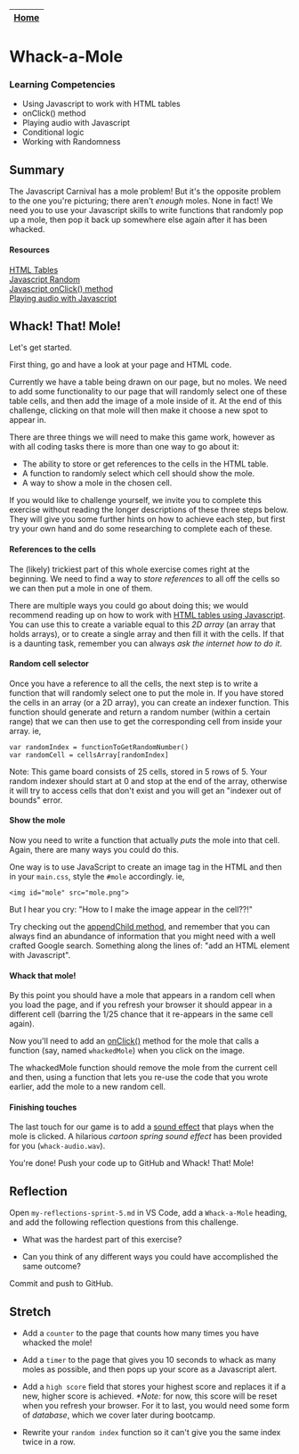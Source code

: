 [Home](../README.md)|
---|

# Whack-a-Mole

### Learning Competencies

- Using Javascript to work with HTML tables
- onClick() method
- Playing audio with Javascript
- Conditional logic
- Working with Randomness

## Summary

The Javascript Carnival has a mole problem! But it's the opposite problem to the one you're picturing; there aren't _enough_ moles. None in fact! We need you to use your Javascript skills to write functions that randomly pop up a mole, then pop it back up somewhere else again after it has been whacked.

#### Resources

[HTML Tables](https://www.w3schools.com/html/html_tables.asp)\
[Javascript Random](https://www.w3schools.com/js/js_random.asp)\
[Javascript onClick() method](https://www.w3schools.com/jsref/event_onclick.asp)\
[Playing audio with Javascript](https://www.developphp.com/lib/JavaScript/Audio)

## Whack! That! Mole!

Let's get started.

First thing, go and have a look at your page and HTML code. 

Currently we have a table being drawn on our page, but no moles. We need to add some functionality to our page that will randomly select one of these table cells, and then add the image of a mole inside of it. At the end of this challenge, clicking on that mole will then make it choose a new spot to appear in.

There are three things we will need to make this game work, however as with all coding tasks there is more than one way to go about it:

- The ability to store or get references to the cells in the HTML table.
- A function to randomly select which cell should show the mole.
- A way to show a mole in the chosen cell.

If you would like to challenge yourself, we invite you to complete this exercise without reading the longer descriptions of these three steps below. They will give you some further hints on how to achieve each step, but first try your own hand and do some researching to complete each of these.

#### References to the cells

The (likely) trickiest part of this whole exercise comes right at the beginning. We need to find a way to _store references_ to all off the cells so we can then put a mole in one of them. 

There are multiple ways you could go about doing this; we would recommend reading up on how to work with [HTML tables using Javascript](https://www.w3schools.com/jsref/coll_table_cells.asp). You can use this to create a variable equal to this _2D array_ (an array that holds arrays), or to create a single array and then fill it with the cells. If that is a daunting task, remember you can always *ask the internet how to do it*.

#### Random cell selector

Once you have a reference to all the cells, the next step is to write a function that will randomly select one to put the mole in. If you have stored the cells in an array (or a 2D array), you can create an indexer function. This function should generate and return a random number (within a certain range) that we can then use to get the corresponding cell from inside your array. ie, 

```
var randomIndex = functionToGetRandomNumber()
var randomCell = cellsArray[randomIndex]
```

Note: This game board consists of 25 cells, stored in 5 rows of 5. Your random indexer should start at 0 and stop at the end of the array, otherwise it will try to access cells that don't exist and you will get an "indexer out of bounds" error.

#### Show the mole

Now you need to write a function that actually _puts_ the mole into that cell. Again, there are many ways you could do this. 

One way is to use JavaScript to create an image tag in the HTML and then in your `main.css`, style the `#mole` accordingly. ie, 

```
<img id="mole" src="mole.png">
```

But I hear you cry: "How to I make the image appear in the cell??!"

Try checking out the [appendChild method](https://www.w3schools.com/jsref/met_node_appendchild.asp), and remember that you can always find an abundance of information that you might need with a well crafted Google search. Something along the lines of: "add an HTML element with Javascript".

#### Whack that mole!

By this point you should have a mole that appears in a random cell when you load the page, and if you refresh your browser it should appear in a different cell (barring the 1/25 chance that it re-appears in the same cell again). 

Now you'll need to add an [onClick()](https://www.w3schools.com/jsref/event_onclick.asp) method for the mole that calls a function (say, named `whackedMole`) when you click on the image. 

The whackedMole function should remove the mole from the current cell and then, using a function that lets you re-use the code that you wrote earlier, add the mole to a new random cell.

#### Finishing touches

The last touch for our game is to add a [sound effect](https://www.developphp.com/lib/JavaScript/Audio) that plays when the mole is clicked. A hilarious _cartoon spring sound effect_ has been provided for you (`whack-audio.wav`).

You're done! Push your code up to GitHub and Whack! That! Mole!

## Reflection

Open `my-reflections-sprint-5.md` in VS Code, add a `Whack-a-Mole` heading, and add the following reflection questions from this challenge.

- What was the hardest part of this exercise? 

- Can you think of any different ways you could have accomplished the same outcome? 

Commit and push to GitHub.

## Stretch

- Add a `counter` to the page that counts how many times you have whacked the mole!

- Add a `timer` to the page that gives you 10 seconds to whack as many moles as possible, and then pops up your score as a Javascript alert.

- Add a `high score` field that stores your highest score and replaces it if a new, higher score is achieved. _*Note:_ for now, this score will be reset when you refresh your browser. For it to last, you would need some form of _database_, which we  cover later during bootcamp.

- Rewrite your `random index` function so it can't give you the same index twice in a row. 

